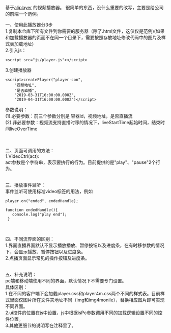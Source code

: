 基于[aliplayer](https://player.alicdn.com/aliplayer/index.html) 的视频播放器。
很简单的东西，没什么重要的改写，主要是给公司的前端一个范例。

一、使用此播放器分3步<br>
1.复制本仓库下所有文件到你需要的服务器（除了.html文件，这仅仅是范例)(如果和加载播放器的页面不在同一个目录下，需要按照存放地址修改代码中的图片及样式表加载地址)<br>
2.引入js：<br>
```
<script src="js/player.js"></script>
```
3.创建播放器<br>
```
<script>createPlayer("player-con", 
    "视频地址",
    "是否直播",
    "2019-03-31T16:00:00.000Z",
    "2019-04-31T16:00:00.000Z")</script>
```
参数说明：<br>
(1).必要参数：前三个参数分别是 容器id，视频地址，是否直播流<br>
(2).非必要参数：视频流支持直播时移的情况下，liveStartTime起始时间，结束时间liveOverTime<br><br>

<br>
二、页面可调用的方法：<br>
1.VideoCtrl(act):<br>
act参数是个字符串，表示要执行的行为。目前提供的是"play"、"pause"2个行为。<br><br>

三、播放事件监听：<br>
事件监听可使用标准video标签的用法，例如<br>
```
player.on("ended", endedHandle);

function endedHandle(){
   console.log("play end");
 }
```
<br>

四、不同流界面的区别：<br>
1.界面直播界面默认不显示播放播放、暂停按钮以及进度条，在有时移参数的情况下，会显示播放、暂停按钮以及进度条。<br>
2.点播页面显示常见的操作按钮及进度条。<br><br>

五、补充说明：<br>
pc端和移动端使用不同的界面，默认情况下不需要专门设置。<br>
具体区别：<br>
1.在不同的客户端下会加载player.css和player4m.css两个不同的样式表。目前样式里面仅图片所在文件夹地址不同（img和img4monile），替换相应图片即可实现不同界面。<br>
2.ui控件的位置在js中设置，js中根据isPc参数调用不同的加载逻辑设置不同的控件位置。<br>
3.其他更细节的说明写在注释里了。<br>
